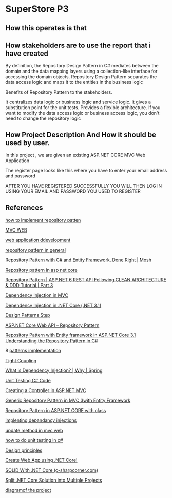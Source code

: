 # SuperStore P3 

## How this operates is that 

## How stakeholders are to use the report that i have created
By definition, the Repository Design Pattern in C# mediates between the domain and the data mapping layers using a collection-like interface for accessing the domain objects. Repository Design Pattern separates the data access logic and maps it to the entities in the business logic

Benefits of Repository Pattern to the stakeholders.

It centralizes data logic or business logic and service logic. It gives a substitution point for the unit tests. Provides a flexible architecture. If you want to modify the data access logic or business access logic, you don't need to change the repository logic

## How  Project Description And How it should be used by user.
In this project , we are given an existing ASP.NET CORE MVC Web Application 

The register page looks like this where you have to enter your email address and password

AFTER YOU HAVE REGISTERED SUCCESSFULLY YOU WILL THEN LOG IN USING YOUR EMAIL AND PASSWORD YOU USED TO REGISTER


 ## References
 
 [how to implement repository patten](https://medium.com/executeautomation/repository-pattern-with-entity-framework-in-asp-net-core-6-0-dd35fbc0d934/)
 
 [MVC WEB](https://docs.github.com/en/actions/security-guides/encrypted-secrets)
 
 [web application ddevelopment](https://learn.microsoft.com/en-us/training/paths/aspnet-core-web-app/)
 
 [repository pattern in general](https://learn.microsoft.com/en-us/aspnet/mvc/overview/older-versions-1/overview/understanding-models-views-and-controllers-cs)
 
 [Repository Pattern with C# and Entity Framework, Done Right | Mosh](https://www.youtube.com/watch?v=rtXpYpZdOzM)
 
 [Repository pattern in asp net core](https://www.youtube.com/watch?v=qJmEI2LtXIY)
 
 [Repository Pattern | ASP.NET 6 REST API Following CLEAN ARCHITECTURE & DDD Tutorial | Part 3](https://www.youtube.com/watch?v=ZwQf_JQUUCQ)
 
 [Dependency Injection in MVC ](https://www.youtube.com/watch?v=Rcp2pjbGJw4)
 
 [Dependency Injection in .NET Core (.NET 3.1)](https://www.youtube.com/watch?v=Hhpq7oYcpGE&t=864s)
 
 [Design Patterns Step](https://www.youtube.com/watch?v=YDobmucohqk)
 
 [ASP.NET Core Web API – Repository Pattern](https://code-maze.com/net-core-web-development-part4/)
 
 [Repository Pattern with Entity framework in ASP.NET Core 3.1](https://medium.com/executeautomation/repository-pattern-with-entity-framework-in-asp-net-core-6-0-dd35fbc0d934)
 [Understanding the Repository Pattern in C#](https://www.youtube.com/watch?v=BcQzZ97-mWU)
 
8 [patterns implementation](https://www.youtube.com/watch?v=BcQzZ97-mWU)

 [Tight Coupling](https://www.youtube.com/watch?v=Eyhvbx_3TkQ)
 
 [What is Dependency Injection? | Why | Spring](https://www.youtube.com/watch?v=Eqi-hYX50MI)
 
 [Unit Testing C# Code](https://www.youtube.com/watch?v=HYrXogLj7vg)
 
 [Creating a Controller in ASP.NET MVC ](https://www.youtube.com/watch?v=LoGGgHU1xwo)
 
 [Generic Repository Pattern in MVC 3with Entity Framework](https://www.youtube.com/watch?v=-UaknfUBwjA)
 
 [Repository Pattern in ASP.NET CORE with class](https://www.youtube.com/watch?v=84Fw0RFhK44)
 
 [implenting depandancy injections](https://learn.microsoft.com/en-us/dotnet/core/extensions/dependency-injection)
 
 [update method in mvc web](https://www.c-sharpcorner.com/article/curd-create-update-read-delete-in-asp-net-core-api/)
 
 [how to do unit testing in c#](https://learn.microsoft.com/en-us/visualstudio/test/walkthrough-creating-and-running-unit-tests-for-managed-code?view=vs-2022)
 
 [Design principles](https://www.dotnettricks.com/learn/designpatterns/solid-design-principles-explained-using-csharp)
 
 [Create Web App using .NET Core!](https://dotnettutorials.net/lesson/creating-asp-net-core-web-application/)
 
 [SOLID With .NET Core (c-sharpcorner.com)](https://www.c-sharpcorner.com/article/solid-with-net-core/)
 
 [Split .NET Core Solution into Multiple Projects](https://stackoverflow.com/questions/53341582/split-single-project-into-a-multiple-project-solution)
 
 [diagramof the project](https://efundi.nwu.ac.za/portal/site/b4bd0272-e3c3-4151-b9ce-3888cdadc374/tool/e37d08d2-3327-4a8f-9461-8a8a222e7e18?panel=Main)
 
 

 
 
